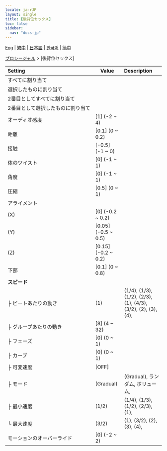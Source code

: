 ```yaml
---
locale: ja-rJP
layout: single
title: [後背位セックス]
toc: false
sidebar:
  nav: "docs-jp"
---
```

[Eng](/dancexr/menu/2025.4/motion/sex_from_behind) | [繁中](/tw/dancexr/menu/2025.4/motion/sex_from_behind) | [日本語](/jp/dancexr/menu/2025.4/motion/sex_from_behind) | [한국어](/kr/dancexr/menu/2025.4/motion/sex_from_behind) | [简中](/zh/dancexr/menu/2025.4/motion/sex_from_behind)

[プロシージャル](../menu#プロシージャル) > [後背位セックス]



| Setting | Value | Description |
| :--- | --- | :--- |
|<nobr>すべてに割り当て</nobr>|| 
|<nobr>選択したものに割り当て</nobr>|| 
|<nobr>2番目としてすべてに割り当て</nobr>|| 
|<nobr>2番目として選択したものに割り当て</nobr>|| 
|<nobr>オーディオ感度</nobr>| [1] (-2 ~ 4) | 
|<nobr>距離</nobr>| [0.1] (0 ~ 0.2) | 
|<nobr>接触</nobr>| [-0.5] (-1 ~ 0) | 
|<nobr>体のツイスト</nobr>| [0] (-1 ~ 1) | 
|<nobr>角度</nobr>| [0] (-1 ~ 1) | 
|<nobr>圧縮</nobr>| [0.5] (0 ~ 1) | 
|<nobr>アライメント</nobr>|| 
|<nobr>(X)</nobr>| [0] (-0.2 ~ 0.2) | 
|<nobr>(Y)</nobr>| [0.05] (-0.5 ~ 0.5) | 
|<nobr>(Z)</nobr>| [0.15] (-0.2 ~ 0.2) | 
|<nobr>下部</nobr>| [0.1] (0 ~ 0.8) | 
|<nobr>**スピード**</nobr>| | 
|<nobr>├&nbsp;ビートあたりの動き</nobr>| (1) | (1/4), (1/3), (1/2), (2/3), (1), (4/3), (3/2), (2), (3), (4), 
|<nobr>├&nbsp;グループあたりの動き</nobr>| [8] (4 ~ 32) | 
|<nobr>├&nbsp;フェーズ</nobr>| [0] (0 ~ 1) | 
|<nobr>├&nbsp;カーブ</nobr>| [0] (0 ~ 1) | 
|<nobr>├&nbsp;可変速度</nobr>| [OFF] | 
|<nobr>├&nbsp;モード</nobr>| (Gradual) | (Gradual), ランダム, ボリューム, 
|<nobr>├&nbsp;最小速度</nobr>| (1/2) | (1/4), (1/3), (1/2), (2/3), (1), 
|<nobr>└&nbsp;最大速度</nobr>| (3/2) | (1), (3/2), (2), (3), (4), 
|<nobr>モーションのオーバーライド</nobr>| [0] (-2 ~ 2) | 
